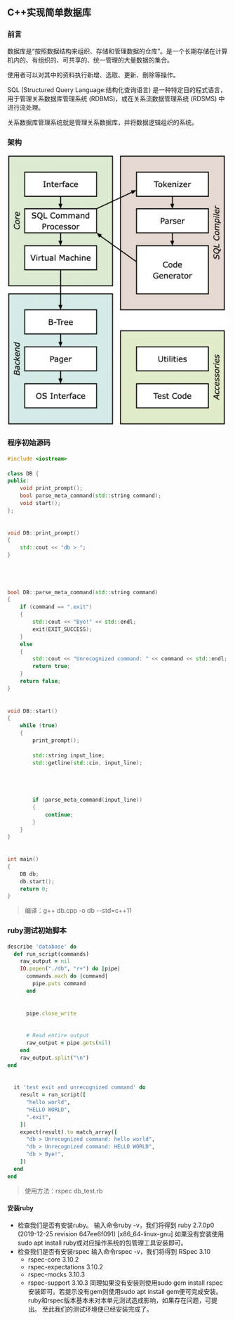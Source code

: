 ## C++实现简单数据库

### 前言
数据库是“按照数据结构来组织、存储和管理数据的仓库”。是一个长期存储在计算机内的、有组织的、可共享的、统一管理的大量数据的集合。

使用者可以对其中的资料执行新增、选取、更新、刪除等操作。

SQL (Structured Query Language:结构化查询语言) 是一种特定目的程式语言，用于管理关系数据库管理系统 (RDBMS)，或在关系流数据管理系统 (RDSMS) 中进行流处理。

关系数据库管理系统就是管理关系数据库，并将数据逻辑组织的系统。

### 架构

![](./1.png)

### 程序初始源码
```cpp
#include <iostream>

class DB {
public:
    void print_prompt();
    bool parse_meta_command(std::string command);
    void start();
};


void DB::print_prompt()
{
    std::cout << "db > ";
}




bool DB::parse_meta_command(std::string command)
{
    if (command == ".exit")
    {
        std::cout << "Bye!" << std::endl;
        exit(EXIT_SUCCESS);
    }
    else
    {
        std::cout << "Unrecognized command: " << command << std::endl;
        return true;
    }
    return false;
}


void DB::start()
{
    while (true)
    {
        print_prompt();
        
        std::string input_line;
        std::getline(std::cin, input_line);




        if (parse_meta_command(input_line))
        {
            continue;
        }
    }
}


int main()
{
    DB db;
    db.start();
    return 0;
}

```
> 编译：g++ db.cpp -o db --std=c++11

### ruby测试初始脚本
```ruby
describe 'database' do
  def run_script(commands)
    raw_output = nil
    IO.popen("./db", "r+") do |pipe|
      commands.each do |command|
        pipe.puts command
      end


      pipe.close_write


      # Read entire output
      raw_output = pipe.gets(nil)
    end
    raw_output.split("\n")
end


  it 'test exit and unrecognized command' do
    result = run_script([
      "hello world",
      "HELLO WORLD",
      ".exit",
    ])
    expect(result).to match_array([
      "db > Unrecognized command: hello world",
      "db > Unrecognized command: HELLO WORLD",
      "db > Bye!",
    ])
  end
end

```
> 使用方法：rspec db_test.rb

#### 安装ruby

* 检查我们是否有安装ruby。
输入命令ruby -v，我们将得到
ruby 2.7.0p0 (2019-12-25 revision 647ee6f091) [x86_64-linux-gnu]
如果没有安装使用sudo apt install ruby或对应操作系统的包管理工具安装即可。
* 检查我们是否有安装rspec
输入命令rspec -v，我们将得到
RSpec 3.10
  - rspec-core 3.10.2
  - rspec-expectations 3.10.2
  - rspec-mocks 3.10.3
  - rspec-support 3.10.3
同理如果没有安装则使用sudo gem install rspec安装即可。若提示没有gem则使用sudo apt install gem便可完成安装。
ruby和rspec版本基本未对本单元测试造成影响，如果存在问题，可提出。
至此我们的测试环境便已经安装完成了。